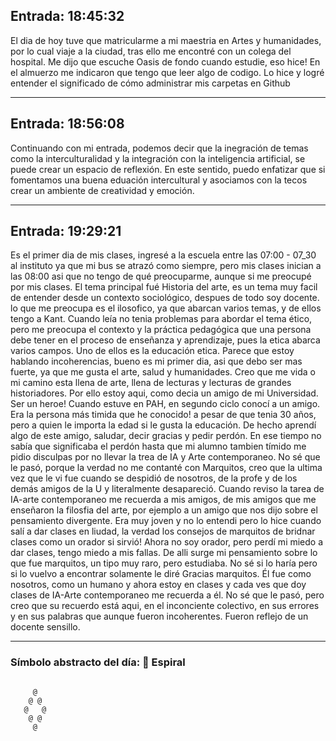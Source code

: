 
## Entrada: 18:45:32
El dia de hoy tuve que matricularme a mi maestria en Artes y humanidades, por lo cual viaje a la ciudad, tras ello me encontré con un colega del hospital. Me dijo que escuche Oasis de fondo cuando estudie, eso hice! 
En el almuerzo me indicaron que tengo que leer algo de codigo. Lo hice y logré entender el significado de cómo administrar mis carpetas en Github

---

## Entrada: 18:56:08
Continuando con mi entrada, podemos decir que la inegración de temas como la interculturalidad y la integración con la inteligencia artificial, se puede crear un espacio de reflexión. En este sentido, puedo enfatizar que si fomentamos una buena eduación intercultural y asociamos con la tecos crear un ambiente de creatividad y emoción.

---

## Entrada: 19:29:21
Es el primer dia de mis clases, ingresé a la escuela entre las 07:00 - 07_30 al instituto ya que mi bus se atrazó como siempre, pero mis clases inician a las 08:00 asi que no tengo de qué preocuparme, aunque si me preocupé por mis clases. El tema principal fué Historia del arte, es un tema muy facil de entender desde un contexto sociológico, despues de todo soy docente. lo que me preocupa es el ilosofico, ya que abarcan varios temas, y de ellos tengo a Kant. Cuando leía no tenia problemas para abordar el tema ético, pero me preocupa el contexto y la práctica pedagógica que una persona debe tener en el proceso de enseñanza y aprendizaje, pues la etica abarca varios campos. Uno de ellos es la educación etica. 
Parece que estoy hablando incoherencias, bueno es mi primer dia, asi que debo ser mas fuerte, ya que me gusta el arte, salud y humanidades. Creo que me vida o mi camino esta llena de arte, llena de lecturas y lecturas de grandes historiadores. Por ello estoy aqui, como decia un amigo de mi Universidad. Ser un heroe! 
Cuando estuve en PAH, en segundo ciclo conocí a un amigo. Era la persona más timida que he conocido! a pesar de que tenia 30 años, pero a quien le importa la edad si le gusta la educación. De hecho aprendí algo de este amigo, saludar, decir gracias y pedir perdón. En ese tiempo no sabía que significaba el perdón hasta que mi alumno tambien tímido me pidio disculpas por no llevar la trea de IA y Arte contemporaneo. No sé que le pasó, porque la verdad no me contanté con Marquitos, creo que la ultima vez que le vi fue cuando se despidió de nosotros, de la profe y de los demás amigos de la U y literalmente desapareció. 
Cuando reviso la tarea de IA-arte contemporaneo me recuerda a mis amigos, de mis amigos que me enseñaron la filosfia del arte, por ejemplo a un amigo que nos dijo sobre el pensamiento divergente. Era muy joven y no lo entendi pero lo hice cuando salí a dar clases en liudad, la verdad los consejos de marquitos de bridnar clases como un orador si sirvió! Ahora no soy orador, pero perdí mi miedo a dar clases, tengo miedo a mis fallas. De alli surge mi pensamiento sobre lo que fue marquitos, un tipo muy raro, pero estudiaba. No sé si lo haría pero si lo vuelvo a encontrar solamente le diré Gracias marquitos. Él fue como nosotros, como un humano y ahora estoy en clases y cada ves que doy clases de IA-Arte contemporaneo me recuerda a él. 
No sé que le pasó, pero creo que su recuerdo está aqui, en el inconciente colectivo, en sus errores y en sus palabras que aunque fueron incoherentes. Fueron reflejo de un docente sensillo. 

---
### Símbolo abstracto del día: 🔄 Espiral
```

     @
    @ @
   @   @
    @ @
     @

```
